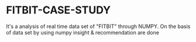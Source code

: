 # FITBIT-CASE-STUDY
It's a analysis of real time data set of "FITBIT" through NUMPY.
On the basis of data set by using numpy  insight & recommendation are done
